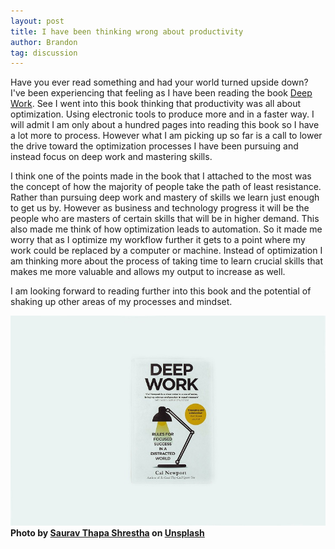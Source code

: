 ```yaml
---
layout: post
title: I have been thinking wrong about productivity
author: Brandon
tag: discussion
---
```

Have you ever read something and had your world turned upside down? I've been experiencing that feeling as I have been reading the book [Deep Work](https://www.iambrandoncole.com/deepwork). See I went into this book thinking that productivity was all about optimization. Using electronic tools to produce more and in a faster way. I will admit I am only about a hundred pages into reading this book so I have a lot more to process. However what I am picking up so far is a call to lower the drive toward the optimization processes I have been pursuing and instead focus on deep work and mastering skills.

I think one of the points made in the book that I attached to the most was the concept of how the majority of people take the path of least resistance. Rather than pursuing deep work and mastery of skills we learn just enough to get us by. However as business and technology progress it will be the people who are masters of certain skills that will be in higher demand. This also made me think of how optimization leads to automation. So it made me worry that as I optimize my workflow further it gets to a point where my work could be replaced by a computer or machine. Instead of optimization I am thinking more about the process of taking time to learn crucial skills that makes me more valuable and allows my output to increase as well.

I am looking forward to reading further into this book and the potential of shaking up other areas of my processes and mindset.

<img src="/assets/deepwork.jpg"/>
<b class='caption'>Photo by <a href="https://unsplash.com/@sworupimages?utm_source=unsplash&utm_medium=referral&utm_content=creditCopyText">Saurav Thapa Shrestha</a> on <a href="https://unsplash.com/s/photos/deep-work?utm_source=unsplash&utm_medium=referral&utm_content=creditCopyText">Unsplash</a></b>
